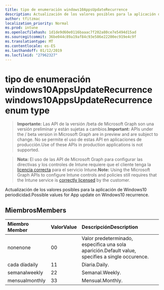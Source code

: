 ```yaml
---
title: tipo de enumeración windows10AppsUpdateRecurrence
description: Actualización de los valores posibles para la aplicación de Windows10 periodicidad.
author: tfitzmac
localization_priority: Normal
ms.prod: intune
ms.openlocfilehash: 1d1de9d60e0116baaac7f202a80ce7e5494d15ad
ms.sourcegitcommit: 36be044c89a19af84c93e586e22200ec919e4c9f
ms.translationtype: MT
ms.contentlocale: es-ES
ms.lasthandoff: 01/12/2019
ms.locfileid: "27962327"
---
```

# <a name="windows10appsupdaterecurrence-enum-type"></a><span data-ttu-id="019e0-103">tipo de enumeración windows10AppsUpdateRecurrence</span><span class="sxs-lookup"><span data-stu-id="019e0-103">windows10AppsUpdateRecurrence enum type</span></span>

> <span data-ttu-id="019e0-104">**Importante:** Las API de la versión /beta de Microsoft Graph son una versión preliminar y están sujetas a cambios.</span><span class="sxs-lookup"><span data-stu-id="019e0-104">**Important:** APIs under the / beta version in Microsoft Graph are in preview and are subject to change.</span></span> <span data-ttu-id="019e0-105">No se permite el uso de estas API en aplicaciones de producción.</span><span class="sxs-lookup"><span data-stu-id="019e0-105">Use of these APIs in production applications is not supported.</span></span>

> <span data-ttu-id="019e0-106">**Nota:** El uso de las API de Microsoft Graph para configurar las directivas y los controles de Intune requiere que el cliente tenga la [licencia correcta](https://go.microsoft.com/fwlink/?linkid=839381) para el servicio Intune.</span><span class="sxs-lookup"><span data-stu-id="019e0-106">**Note:** Using the Microsoft Graph APIs to configure Intune controls and policies still requires that the Intune service is [correctly licensed](https://go.microsoft.com/fwlink/?linkid=839381) by the customer.</span></span>

<span data-ttu-id="019e0-107">Actualización de los valores posibles para la aplicación de Windows10 periodicidad.</span><span class="sxs-lookup"><span data-stu-id="019e0-107">Possible values for App update on Windows10 recurrence.</span></span>
## <a name="members"></a><span data-ttu-id="019e0-108">Miembros</span><span class="sxs-lookup"><span data-stu-id="019e0-108">Members</span></span>
|<span data-ttu-id="019e0-109">Miembro	</span><span class="sxs-lookup"><span data-stu-id="019e0-109">Member</span></span>|<span data-ttu-id="019e0-110">Valor</span><span class="sxs-lookup"><span data-stu-id="019e0-110">Value</span></span>|<span data-ttu-id="019e0-111">Descripción</span><span class="sxs-lookup"><span data-stu-id="019e0-111">Description</span></span>|
|:---|:---|:---|
|<span data-ttu-id="019e0-112">none</span><span class="sxs-lookup"><span data-stu-id="019e0-112">none</span></span>|<span data-ttu-id="019e0-113">0</span><span class="sxs-lookup"><span data-stu-id="019e0-113">0</span></span>|<span data-ttu-id="019e0-114">Valor predeterminado, especifica una sola aparición.</span><span class="sxs-lookup"><span data-stu-id="019e0-114">Default value, specifies a single occurence.</span></span>|
|<span data-ttu-id="019e0-115">cada día</span><span class="sxs-lookup"><span data-stu-id="019e0-115">daily</span></span>|<span data-ttu-id="019e0-116">1</span><span class="sxs-lookup"><span data-stu-id="019e0-116">1</span></span>|<span data-ttu-id="019e0-117">Diaria.</span><span class="sxs-lookup"><span data-stu-id="019e0-117">Daily.</span></span>|
|<span data-ttu-id="019e0-118">semanal</span><span class="sxs-lookup"><span data-stu-id="019e0-118">weekly</span></span>|<span data-ttu-id="019e0-119">2</span><span class="sxs-lookup"><span data-stu-id="019e0-119">2</span></span>|<span data-ttu-id="019e0-120">Semanal.</span><span class="sxs-lookup"><span data-stu-id="019e0-120">Weekly.</span></span>|
|<span data-ttu-id="019e0-121">mensual</span><span class="sxs-lookup"><span data-stu-id="019e0-121">monthly</span></span>|<span data-ttu-id="019e0-122">3</span><span class="sxs-lookup"><span data-stu-id="019e0-122">3</span></span>|<span data-ttu-id="019e0-123">Mensual.</span><span class="sxs-lookup"><span data-stu-id="019e0-123">Monthly.</span></span>|





